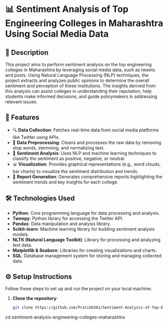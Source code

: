 # 📊 Sentiment Analysis of Top Engineering Colleges in Maharashtra Using Social Media Data

## 📝 Description

This project aims to perform sentiment analysis on the top engineering colleges in Maharashtra by leveraging social media data, such as tweets and posts. Using Natural Language Processing (NLP) techniques, the project extracts and analyzes public opinions to determine the overall sentiment and perception of these institutions. The insights derived from this analysis can assist colleges in understanding their reputation, help students make informed decisions, and guide policymakers in addressing relevant issues.

## 🌟 Features

- 🔍 **Data Collection**: Fetches real-time data from social media platforms like Twitter using APIs.
- 🧹 **Data Preprocessing**: Cleans and processes the raw data by removing stop words, stemming, and normalizing text.
- 🤖 **Sentiment Analysis**: Uses NLP and machine learning techniques to classify the sentiment as positive, negative, or neutral.
- 📊 **Visualization**: Provides graphical representations (e.g., word clouds, bar charts) to visualize the sentiment distribution and trends.
- 📝 **Report Generation**: Generates comprehensive reports highlighting the sentiment trends and key insights for each college.

## 🛠️ Technologies Used

- **Python**: Core programming language for data processing and analysis.
- **Tweepy**: Python library for accessing the Twitter API.
- **Pandas**: Data manipulation and analysis library.
- **Scikit-learn**: Machine learning library for building sentiment analysis models.
- **NLTK (Natural Language Toolkit)**: Library for processing and analyzing text data.
- **Matplotlib & Seaborn**: Libraries for creating visualizations and charts.
- **SQL**: Database management system for storing and managing collected data.

## ⚙️ Setup Instructions

Follow these steps to set up and run the project on your local machine:

1. **Clone the repository**:
   ```bash
   git clone https://github.com/Pratik8381/Sentiment-Analysis-of-Top-Engineering-College-in-Maharashtra-Using-Social-Media-Data
cd sentiment-analysis-engineering-colleges-maharashtra
